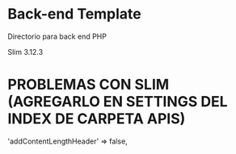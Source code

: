 # Back-end Template

Directorio para back end PHP

Slim 3.12.3 




# PROBLEMAS CON SLIM (AGREGARLO EN SETTINGS DEL INDEX DE CARPETA APIS)

'addContentLengthHeader' => false,
